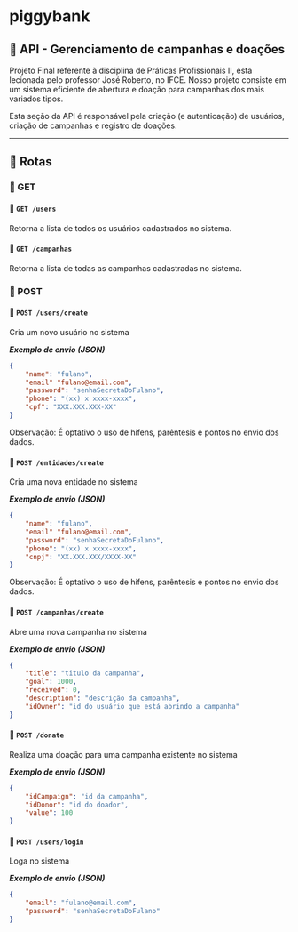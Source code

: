 # piggybank
## 👤 API - Gerenciamento de campanhas e doações
Projeto Final referente à disciplina de Práticas Profissionais II, esta lecionada pelo professor José Roberto, no IFCE.
Nosso projeto consiste em um sistema eficiente de abertura e doação para campanhas dos mais variados tipos.

Esta seção da API é responsável pela criação (e autenticação) de usuários, criação de campanhas e registro de doações.

---

## 📌 Rotas

### 🚀 GET

#### 🔹 `GET /users`
Retorna a lista de todos os usuários cadastrados no sistema.

#### 🔹 `GET /campanhas`
Retorna a lista de todas as campanhas cadastradas no sistema.


### 🚀 POST
#### 🔹 `POST /users/create`
Cria um novo usuário no sistema


***Exemplo de envio (JSON)***
```json
{
    "name": "fulano",
    "email" "fulano@email.com",
    "password": "senhaSecretaDoFulano",
    "phone": "(xx) x xxxx-xxxx",
    "cpf": "XXX.XXX.XXX-XX"
}
```
Observação: É optativo o uso de hífens, parêntesis e pontos no envio dos dados.


#### 🔹 `POST /entidades/create`
Cria uma nova entidade no sistema


***Exemplo de envio (JSON)***
```json
{
    "name": "fulano",
    "email" "fulano@email.com",
    "password": "senhaSecretaDoFulano",
    "phone": "(xx) x xxxx-xxxx",
    "cnpj": "XX.XXX.XXX/XXXX-XX"
}
```
Observação: É optativo o uso de hífens, parêntesis e pontos no envio dos dados.



#### 🔹 `POST /campanhas/create`
Abre uma nova campanha no sistema


***Exemplo de envio (JSON)***
```json
{
    "title": "titulo da campanha",
    "goal": 1000,
    "received": 0,
    "description": "descrição da campanha",
    "idOwner": "id do usuário que está abrindo a campanha"
}
```
#### 🔹 `POST /donate`
Realiza uma doação para uma campanha existente no sistema


***Exemplo de envio (JSON)***
```json
{
    "idCampaign": "id da campanha",
    "idDonor": "id do doador",
    "value": 100
}
```


#### 🔹 `POST /users/login`
Loga no sistema


***Exemplo de envio (JSON)***
```json
{
    "email": "fulano@email.com",
    "password": "senhaSecretaDoFulano"
}
```

